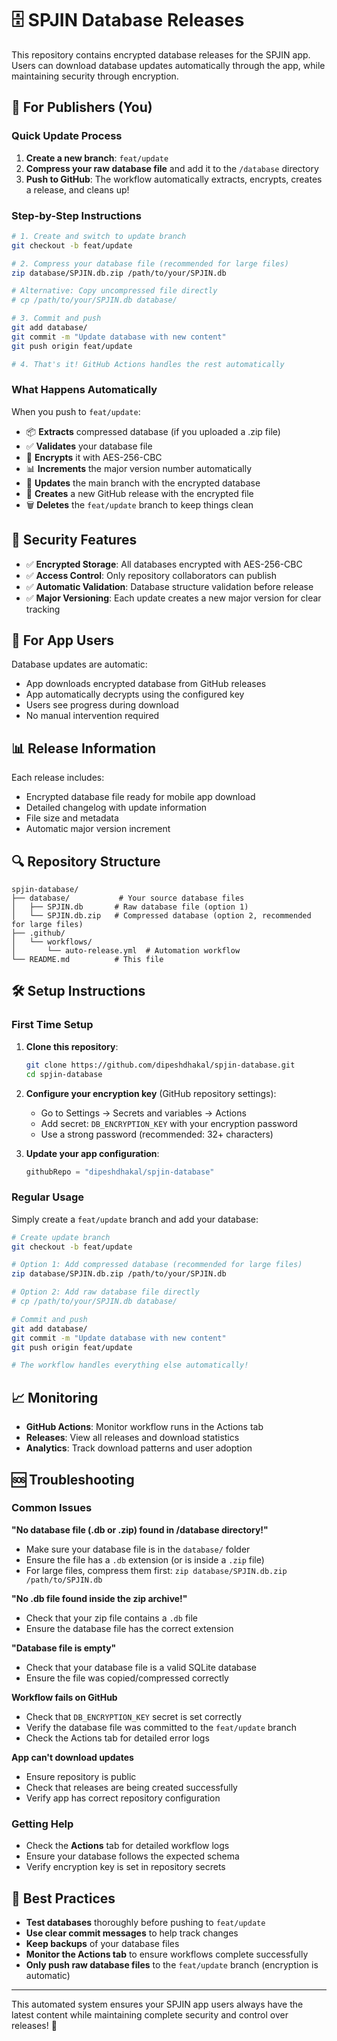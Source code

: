 # 🗄️ SPJIN Database Releases

This repository contains encrypted database releases for the SPJIN app. Users can download database updates automatically through the app, while maintaining security through encryption.

## 🚀 For Publishers (You)

### Quick Update Process

1. **Create a new branch**: `feat/update`
2. **Compress your raw database file** and add it to the `/database` directory
3. **Push to GitHub**: The workflow automatically extracts, encrypts, creates a release, and cleans up!

### Step-by-Step Instructions

```bash
# 1. Create and switch to update branch
git checkout -b feat/update

# 2. Compress your database file (recommended for large files)
zip database/SPJIN.db.zip /path/to/your/SPJIN.db

# Alternative: Copy uncompressed file directly
# cp /path/to/your/SPJIN.db database/

# 3. Commit and push
git add database/
git commit -m "Update database with new content"
git push origin feat/update

# 4. That's it! GitHub Actions handles the rest automatically
```

### What Happens Automatically

When you push to `feat/update`:
- 📦 **Extracts** compressed database (if you uploaded a .zip file)
- ✅ **Validates** your database file
- 🔐 **Encrypts** it with AES-256-CBC
- 📊 **Increments** the major version number automatically
- 🔄 **Updates** the main branch with the encrypted database
- 🚀 **Creates** a new GitHub release with the encrypted file
- 🗑️ **Deletes** the `feat/update` branch to keep things clean

## 🔐 Security Features

- ✅ **Encrypted Storage**: All databases encrypted with AES-256-CBC
- ✅ **Access Control**: Only repository collaborators can publish
- ✅ **Automatic Validation**: Database structure validation before release
- ✅ **Major Versioning**: Each update creates a new major version for clear tracking

## 📱 For App Users

Database updates are automatic:
- App downloads encrypted database from GitHub releases
- App automatically decrypts using the configured key
- Users see progress during download
- No manual intervention required

## 📊 Release Information

Each release includes:
- Encrypted database file ready for mobile app download
- Detailed changelog with update information
- File size and metadata
- Automatic major version increment

## 🔍 Repository Structure

```
spjin-database/
├── database/           # Your source database files
│   ├── SPJIN.db       # Raw database file (option 1)
│   └── SPJIN.db.zip   # Compressed database (option 2, recommended for large files)
├── .github/
│   └── workflows/
│       └── auto-release.yml  # Automation workflow
└── README.md          # This file
```

## 🛠️ Setup Instructions

### First Time Setup

1. **Clone this repository**:
   ```bash
   git clone https://github.com/dipeshdhakal/spjin-database.git
   cd spjin-database
   ```

2. **Configure your encryption key** (GitHub repository settings):
   - Go to Settings → Secrets and variables → Actions
   - Add secret: `DB_ENCRYPTION_KEY` with your encryption password
   - Use a strong password (recommended: 32+ characters)

3. **Update your app configuration**:
   ```kotlin
   githubRepo = "dipeshdhakal/spjin-database"
   ```

### Regular Usage

Simply create a `feat/update` branch and add your database:

```bash
# Create update branch
git checkout -b feat/update

# Option 1: Add compressed database (recommended for large files)
zip database/SPJIN.db.zip /path/to/your/SPJIN.db

# Option 2: Add raw database file directly
# cp /path/to/your/SPJIN.db database/

# Commit and push
git add database/
git commit -m "Update database with new content"
git push origin feat/update

# The workflow handles everything else automatically!
```

## 📈 Monitoring

- **GitHub Actions**: Monitor workflow runs in the Actions tab
- **Releases**: View all releases and download statistics
- **Analytics**: Track download patterns and user adoption

## 🆘 Troubleshooting

### Common Issues

**"No database file (.db or .zip) found in /database directory!"**
- Make sure your database file is in the `database/` folder
- Ensure the file has a `.db` extension (or is inside a `.zip` file)
- For large files, compress them first: `zip database/SPJIN.db.zip /path/to/SPJIN.db`

**"No .db file found inside the zip archive!"**
- Check that your zip file contains a `.db` file
- Ensure the database file has the correct extension

**"Database file is empty"**
- Check that your database file is a valid SQLite database
- Ensure the file was copied/compressed correctly

**Workflow fails on GitHub**
- Check that `DB_ENCRYPTION_KEY` secret is set correctly
- Verify the database file was committed to the `feat/update` branch
- Check the Actions tab for detailed error logs

**App can't download updates**
- Ensure repository is public
- Check that releases are being created successfully
- Verify app has correct repository configuration

### Getting Help

- Check the **Actions** tab for detailed workflow logs
- Ensure your database follows the expected schema
- Verify encryption key is set in repository secrets

## 🎯 Best Practices

- **Test databases** thoroughly before pushing to `feat/update`
- **Use clear commit messages** to help track changes
- **Keep backups** of your database files
- **Monitor the Actions tab** to ensure workflows complete successfully
- **Only push raw database files** to the `feat/update` branch (encryption is automatic)

---

This automated system ensures your SPJIN app users always have the latest content while maintaining complete security and control over releases! 🎉
